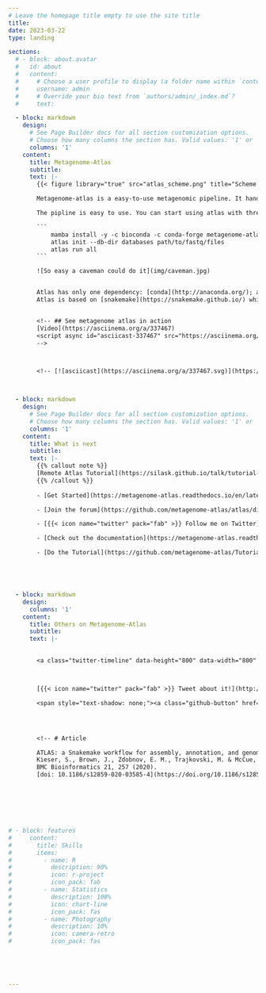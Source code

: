 ```yaml
---
# Leave the homepage title empty to use the site title
title:
date: 2023-03-22
type: landing

sections:
  # - block: about.avatar
  #   id: about
  #   content:
  #     # Choose a user profile to display (a folder name within `content/authors/`)
  #     username: admin
  #     # Override your bio text from `authors/admin/_index.md`?
  #     text:

  - block: markdown
    design:
      # See Page Builder docs for all section customization options.
      # Choose how many columns the section has. Valid values: '1' or '2'.
      columns: '1'
    content:
      title: Metagenome-Atlas
      subtitle: 
      text: |-
        {{< figure library="true" src="atlas_scheme.png" title="Scheme of workflow" width="400px" >}}

        Metagenome-atlas is a easy-to-use metagenomic pipeline. It handles all steps from QC, Assembly, Binning, to Annotation & Quantification.

        The pipline is easy to use. You can start using atlas with three commands:

        ```
            mamba install -y -c bioconda -c conda-forge metagenome-atlas
            atlas init --db-dir databases path/to/fastq/files
            atlas run all
        ```

        ![So easy a caveman could do it](img/caveman.jpg)


        Atlas has only one dependency: [conda](http://anaconda.org/); all databases and other dependencies are installed **on the fly**.
        Atlas is based on [snakemake](https://snakemake.github.io/) which enables it to run steps of the workflow in parallel on a cluster.


        <!-- ## See metagenome atlas in action
        [Video](https://asciinema.org/a/337467)
        <script async id="asciicast-337467" src="https://asciinema.org/a/337467.js" charset="utf-8"></script>
        -->



        <!-- [![asciicast](https://asciinema.org/a/337467.svg)](https://asciinema.org/a/337467) -->



  - block: markdown
    design:
      # See Page Builder docs for all section customization options.
      # Choose how many columns the section has. Valid values: '1' or '2'.
      columns: '1'
    content:
      title: What is next
      subtitle: 
      text: |-
        {{% callout note %}}
        [Remote Atlas Tutorial](https://silask.github.io/talk/tutorial-at-the-ismb-2023/)
        {{% /callout %}}
        
        - [Get Started](https://metagenome-atlas.readthedocs.io/en/latest/usage/getting_started.html)

        - [Join the forum](https://github.com/metagenome-atlas/atlas/discussions)

        - [{{< icon name="twitter" pack="fab" >}} Follow me on Twitter](https://twitter.com/SilasKieser)

        - [Check out the documentation](https://metagenome-atlas.readthedocs.io/en/latest/)

        - [Do the Tutorial](https://github.com/metagenome-atlas/Tutorial)





  - block: markdown
    design:
      columns: '1'
    content:
      title: Others on Metagenome-Atlas
      subtitle: 
      text: |-
        

        <a class="twitter-timeline" data-height="800" data-width="800" data-theme="dark" href="https://twitter.com/SilasKieser/timelines/1270049886436646912?ref_src=twsrc%5Etfw">Others on Metagenome Atlas </a> <script async src="https://platform.twitter.com/widgets.js" charset="utf-8"></script>



        [{{< icon name="twitter" pack="fab" >}} Tweet about it!](http://twitter.com/intent/tweet?text=%23metagenomeAtlas%20%3A%20Three%20commands%20to%20start%20analyzing%20your%20data%2C%20from%20%40SilasKieser%20https%3A%2F%2Fbmcbioinformatics.biomedcentral.com%2Farticles%2F10.1186%2Fs12859-020-03585-4)

        <span style="text-shadow: none;"><a class="github-button" href="https://github.com/metagenome-atlas/atlas" data-icon="octicon-star" data-size="large" data-show-count="true" aria-label="Star this on GitHub">Star</a><script async defer src="https://buttons.github.io/buttons.js"></script></span>




        <!-- # Article

        ATLAS: a Snakemake workflow for assembly, annotation, and genomic binning of metagenome sequence data.  
        Kieser, S., Brown, J., Zdobnov, E. M., Trajkovski, M. & McCue, L. A.  
        BMC Bioinformatics 21, 257 (2020).  
        [doi: 10.1186/s12859-020-03585-4](https://doi.org/10.1186/s12859-020-03585-4)   -->







# - block: features
#     content:
#       title: Skills
#       items:
#         - name: R
#           description: 90%
#           icon: r-project
#           icon_pack: fab
#         - name: Statistics
#           description: 100%
#           icon: chart-line
#           icon_pack: fas
#         - name: Photography
#           description: 10%
#           icon: camera-retro
#           icon_pack: fas
  

  


---
```

